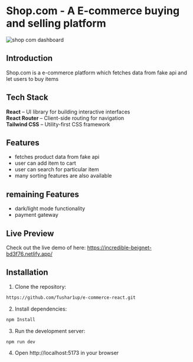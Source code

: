 # Shop.com - A E-commerce buying and selling platform
![shop com dashboard](https://github.com/user-attachments/assets/7f154259-3263-4ee1-84d9-99dc4bde264d)


## Introduction
Shop.com is a e-commerce platform which fetches data from fake api and let users to buy items 


## Tech Stack

**React** – UI library for building interactive interfaces  
**React Router** – Client-side routing for navigation  
**Tailwind CSS** – Utility-first CSS framework  

## Features

-  fetches product data from fake api
-  user can add item to cart
-  user can search for particular item
-  many sorting features are also available 

## remaining Features
- dark/light mode functionality
- payment gateway


## Live Preview

Check out the live demo of  here: https://incredible-beignet-bd3f76.netlify.app/


## Installation

1. Clone the repository:

```bash
https://github.com/Tushar1up/e-commerce-react.git
```
2. Install dependencies:

```bash
npm Install
```
3. Run the development server:

```bash
npm run dev 
```
4. Open http://localhost:5173 in your browser
    

